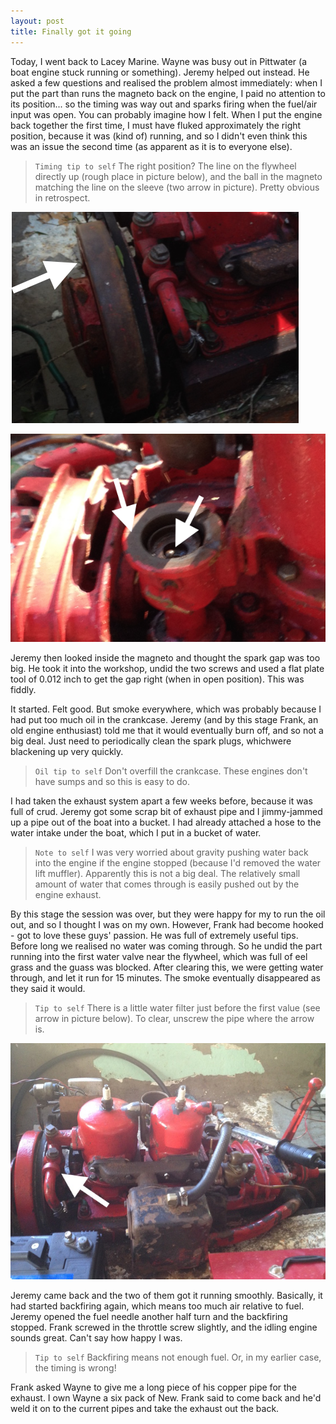 ```yaml
---
layout: post
title: Finally got it going
---
```


Today, I went back to Lacey Marine. Wayne was busy out in Pittwater (a boat engine stuck running or something). Jeremy helped out instead. He asked a few questions and realised the problem almost immediately: when I put the part than runs the magneto back on the engine, I paid no attention to its position... so the timing was way out and sparks firing when the fuel/air input was open. You can probably imagine how I felt. When I put the engine back together the first time, I must have fluked approximately the right position, because it was (kind of) running, and so I didn't even think this was an issue the second time (as apparent as it is to everyone else).

> `Timing tip to self` The right position? The line on the flywheel directly up (rough place in picture below), and the ball in the magneto matching the line on the sleeve (two arrow in picture). Pretty obvious in retrospect.

![placeholder](/assets/images/fly_line.png)

![placeholder](/assets/images/mag_line.png)


Jeremy then looked inside the magneto and thought the spark gap was too big. He took it into the workshop, undid the two screws and used a flat plate tool of 0.012 inch to get the gap right (when in open position). This was fiddly.

It started.  Felt good. But smoke everywhere, which was probably because I had put too much oil in the crankcase. Jeremy (and by this stage Frank, an old engine enthusiast) told me that it would eventually burn off, and so not a big deal. Just need to periodically clean the spark plugs, whichwere blackening up very quickly.

> `Oil tip to self` Don't overfill the crankcase. These engines don't have sumps and so this is easy to do.

I had taken the exhaust system apart a few weeks before, because it was full of crud. Jeremy got some scrap bit of exhaust pipe and I jimmy-jammed up a pipe out of the boat into a bucket. I had already attached a hose to the water intake under the boat, which I put in a bucket of water.

> `Note to self` I was very worried about gravity pushing water back into the engine if the engine stopped (because I'd removed the water lift muffler). Apparently this is not a big deal. The relatively small amount of water that comes through is easily pushed out by the engine exhaust.

By this stage the session was over, but they were happy for my to run the oil out, and so I thought I was on my own. However, Frank had become hooked - got to love these guys' passion. He was full of extremely useful tips. Before long we realised no water was coming through. So he undid the part running into the first water valve near the flywheel, which was full of eel grass and the guass was blocked. After clearing this, we were getting water through, and let it run for 15 minutes. The smoke eventually disappeared as they said it would.

> `Tip to self` There is a little water filter just before the first value (see arrow in picture below). To clear, unscrew the pipe where the arrow is.

![placeholder](/assets/images/IMG_1708b.jpg) 

Jeremy came back and the two of them got it running smoothly. Basically, it had started backfiring again, which means too much air relative to fuel. Jeremy opened the fuel needle another half turn and the backfiring stopped. Frank screwed in the throttle screw slightly, and the idling engine sounds great. Can't say how happy I was.

> `Tip to self` Backfiring means not enough fuel. Or, in my earlier case, the timing is wrong!

Frank asked Wayne to give me a long piece of his copper pipe for the exhaust. I own Wayne a six pack of New. Frank said to come back and he'd weld it on to the current pipes and take the exhaust out the back.
